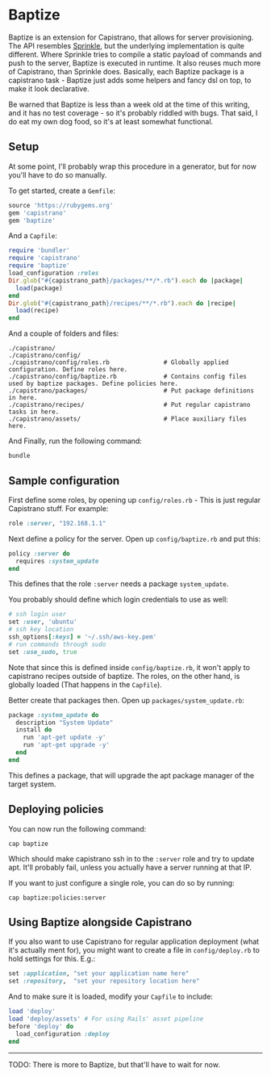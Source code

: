 Baptize
===

Baptize is an extension for Capistrano, that allows for server provisioning. The API resembles [Sprinkle](https://github.com/sprinkle-tool/sprinkle), but the underlying implementation is quite different. Where Sprinkle tries to compile a static payload of commands and push to the server, Baptize is executed in runtime. It also reuses much more of Capistrano, than Sprinkle does. Basically, each Baptize package is a capistrano task - Baptize just adds some helpers and fancy dsl on top, to make it look declarative.

Be warned that Baptize is less than a week old at the time of this writing, and it has no test coverage - so it's probably riddled with bugs. That said, I do eat my own dog food, so it's at least somewhat functional.

Setup
---

At some point, I'll probably wrap this procedure in a generator, but for now you'll have to do so manually.

To get started, create a `Gemfile`:

```ruby
source 'https://rubygems.org'
gem 'capistrano'
gem 'baptize'
```

And a `Capfile`:

```ruby
require 'bundler'
require 'capistrano'
require 'baptize'
load_configuration :roles
Dir.glob("#{capistrano_path}/packages/**/*.rb").each do |package|
  load(package)
end
Dir.glob("#{capistrano_path}/recipes/**/*.rb").each do |recipe|
  load(recipe)
end
```

And a couple of folders and files:

    ./capistrano/
    ./capistrano/config/
    ./capistrano/config/roles.rb               # Globally applied configuration. Define roles here.
    ./capistrano/config/baptize.rb             # Contains config files used by baptize packages. Define policies here.
    ./capistrano/packages/                     # Put package definitions in here.
    ./capistrano/recipes/                      # Put regular capistrano tasks in here.
    ./capistrano/assets/                       # Place auxiliary files here.

And Finally, run the following command:

    bundle

Sample configuration
---

First define some roles, by opening up `config/roles.rb` - This is just regular Capistrano stuff. For example:

```ruby
role :server, "192.168.1.1"
```

Next define a policy for the server. Open up `config/baptize.rb` and put this:

```ruby
policy :server do
  requires :system_update
end
```

This defines that the role `:server` needs a package `system_update`.

You probably should define which login credentials to use as well:

```ruby
# ssh login user
set :user, 'ubuntu'
# ssh key location
ssh_options[:keys] = '~/.ssh/aws-key.pem'
# run commands through sudo
set :use_sudo, true
```

Note that since this is defined inside `config/baptize.rb`, it won't apply to capistrano recipes outside of baptize. The roles, on the other hand, is globally loaded (That happens in the `Capfile`).

Better create that packages then. Open up `packages/system_update.rb`:

```ruby
package :system_update do
  description "System Update"
  install do
    run 'apt-get update -y'
    run 'apt-get upgrade -y'
  end
end
```

This defines a package, that will upgrade the apt package manager of the target system.

Deploying policies
---

You can now run the following command:

    cap baptize

Which should make capistrano ssh in to the `:server` role and try to update apt. It'll probably fail, unless you actually have a server running at that IP.

If you want to just configure a single role, you can do so by running:

    cap baptize:policies:server

Using Baptize alongside Capistrano
---

If you also want to use Capistrano for regular application deployment (what it's actually ment for), you might want to create a file in `config/deploy.rb` to hold settings for this. E.g.:

```ruby
set :application, "set your application name here"
set :repository,  "set your repository location here"
```

And to make sure it is loaded, modify your `Capfile` to include:

```ruby
load 'deploy'
load 'deploy/assets' # For using Rails' asset pipeline
before 'deploy' do
  load_configuration :deploy
end
```

---

TODO: There is more to Baptize, but that'll have to wait for now.
